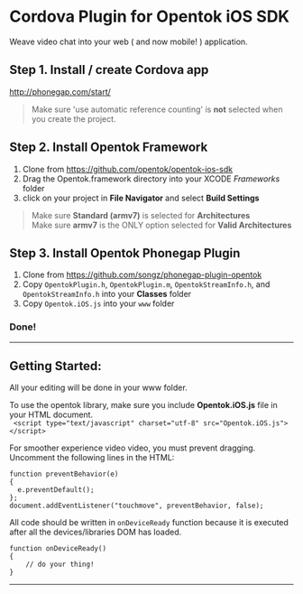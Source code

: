Cordova Plugin for Opentok iOS SDK
===

Weave video chat into your web ( and now mobile! ) application.

## Step 1. Install / create Cordova app
<http://phonegap.com/start/>
> Make sure 'use automatic reference counting' is **not** selected when you create the project.

## Step 2. Install Opentok Framework
1. Clone from <https://github.com/opentok/opentok-ios-sdk>
2. Drag the Opentok.framework directory into your XCODE *Frameworks* folder
3. click on your project in **File Navigator** and select **Build Settings**  

> Make sure **Standard (armv7)** is selected for **Architectures**  
> Make sure **armv7** is the ONLY option selected for **Valid Architectures**  

## Step 3. Install Opentok Phonegap Plugin
1. Clone from <https://github.com/songz/phonegap-plugin-opentok>
2. Copy `OpentokPlugin.h`, `OpentokPlugin.m`, `OpentokStreamInfo.h`, and `OpentokStreamInfo.h` into your **Classes** folder
3. Copy `Opentok.iOS.js` into your `www` folder

### Done!

---

## Getting Started:
All your editing will be done in your www folder.

To use the opentok library, make sure you include **Opentok.iOS.js** file in your HTML document.  
` <script type="text/javascript" charset="utf-8" src="Opentok.iOS.js"></script>`

For smoother experience video video, you must prevent dragging. Uncomment the following lines in the HTML:

    function preventBehavior(e) 
    { 
      e.preventDefault(); 
    };
    document.addEventListener("touchmove", preventBehavior, false);

All code should be written in `onDeviceReady` function because it is executed after all the devices/libraries DOM has loaded.

	function onDeviceReady()
	{
		// do your thing!
	}

---

